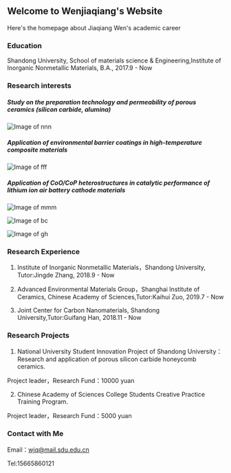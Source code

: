 ## Welcome to Wenjiaqiang's Website

Here's the homepage about Jiaqiang Wen's academic career

### Education

Shandong University, School of materials science & Engineering,Institute of Inorganic Nonmetallic Materials, B.A., 2017.9 - Now

### Research interests

##### Study on the preparation technology and permeability of porous ceramics (silicon carbide, alumina)

![Image of nnn](https://raw.githubusercontent.com/NeedleCandy/Wen-Jiaqiang.github.io/master/nnn.jpg)

##### Application of environmental barrier coatings in high-temperature composite materials

![Image of fff](https://raw.githubusercontent.com/NeedleCandy/Wen-Jiaqiang.github.io/master/fff.png)

##### Application of CoO/CoP heterostructures in catalytic performance of lithium ion air battery cathode materials

![Image of mmm](https://raw.githubusercontent.com/NeedleCandy/Wen-Jiaqiang.github.io/master/mmm.png)

![Image of bc](https://raw.githubusercontent.com/NeedleCandy/Wen-Jiaqiang.github.io/master/bc.png)

![Image of gh](https://raw.githubusercontent.com/NeedleCandy/Wen-Jiaqiang.github.io/master/gh.png)

### Research Experience

1. Institute of Inorganic Nonmetallic Materials，Shandong University, Tutor:Jingde Zhang, 2018.9 - Now

2. Advanced Environmental Materials Group，Shanghai Institute of Ceramics, Chinese Academy of Sciences,Tutor:Kaihui Zuo, 2019.7 - Now

3. Joint Center for Carbon Nanomaterials, Shandong University,Tutor:Guifang Han, 2018.11 - Now

### Research Projects

1. National University Student Innovation Project of Shandong University：Research and application of porous silicon carbide honeycomb ceramics.

 Project leader，Research Fund：10000 yuan

2. Chinese Academy of Sciences College Students Creative Practice Training Program.

 Project leader，Research Fund：5000 yuan

### Contact with Me

Email：wjq@mail.sdu.edu.cn

Tel:15665860121
